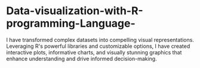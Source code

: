 # Data-visualization-with-R-programming-Language-
 I have transformed complex datasets into compelling visual representations. Leveraging R's powerful libraries and customizable options, I have created interactive plots, informative charts, and visually stunning graphics that enhance understanding and drive informed decision-making. 
